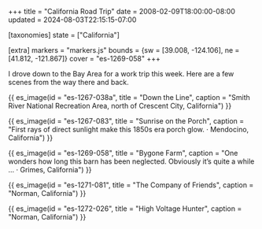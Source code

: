+++
title = "California Road Trip"
date = 2008-02-09T18:00:00-08:00
updated = 2024-08-03T22:15:15-07:00

[taxonomies]
state = ["California"]

[extra]
markers = "markers.js"
bounds = {sw = [39.008, -124.106], ne = [41.812, -121.867]}
cover = "es-1269-058"
+++

I drove down to the Bay Area for a work trip this week. Here are a few scenes from the way there and back.

<!-- more -->

{{ es_image(id = "es-1267-038a", title = "Down the Line", caption = "Smith River National Recreation Area, north of Crescent City, California") }}

{{ es_image(id = "es-1267-083", title = "Sunrise on the Porch", caption = "First rays of direct sunlight make this 1850s era porch glow. · Mendocino, California") }}

{{ es_image(id = "es-1269-058", title = "Bygone Farm", caption = "One wonders how long this barn has been neglected. Obviously it’s quite a while … · Grimes, California") }}

{{ es_image(id = "es-1271-081", title = "The Company of Friends", caption = "Norman, California") }}

{{ es_image(id = "es-1272-026", title = "High Voltage Hunter", caption = "Norman, California") }}


